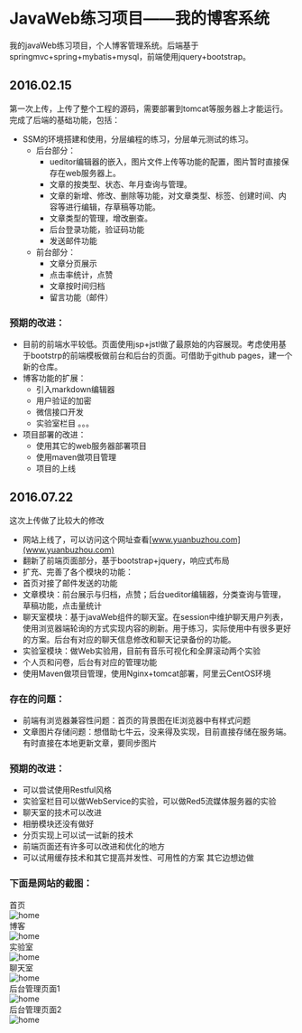 # JavaWeb练习项目——我的博客系统
我的javaWeb练习项目，个人博客管理系统。后端基于springmvc+spring+mybatis+mysql，前端使用jquery+bootstrap。
## 2016.02.15
第一次上传，上传了整个工程的源码，需要部署到tomcat等服务器上才能运行。
完成了后端的基础功能，包括：
- SSM的环境搭建和使用，分层编程的练习，分层单元测试的练习。
  + 后台部分：
    - ueditor编辑器的嵌入，图片文件上传等功能的配置，图片暂时直接保存在web服务器上。
    - 文章的按类型、状态、年月查询与管理。
    - 文章的新增、修改、删除等功能，对文章类型、标签、创建时间、内容等进行编辑，存草稿等功能。
    - 文章类型的管理，增改删查。
    - 后台登录功能，验证码功能
    - 发送邮件功能
  + 前台部分：
    - 文章分页展示
    - 点击率统计，点赞
    - 文章按时间归档
    - 留言功能（邮件）

### 预期的改进：
- 目前的前端水平较低。页面使用jsp+jstl做了最原始的内容展现。考虑使用基于bootstrp的前端模板做前台和后台的页面。可借助于github pages，建一个新的仓库。
- 博客功能的扩展：
  + 引入markdown编辑器
  + 用户验证的加密
  + 微信接口开发
  + 实验室栏目
   。。。
- 项目部署的改进：
  + 使用其它的web服务器部署项目
  + 使用maven做项目管理
  + 项目的上线

## 2016.07.22
这次上传做了比较大的修改
- 网站上线了，可以访问这个网址查看[www.yuanbuzhou.com](www.yuanbuzhou.com)
- 翻新了前端页面部分，基于bootstrap+jquery，响应式布局
- 扩充、完善了各个模块的功能：
- 首页对接了邮件发送的功能
- 文章模块：前台展示与归档，点赞；后台ueditor编辑器，分类查询与管理，草稿功能，点击量统计
- 聊天室模块：基于javaWeb组件的聊天室。在session中维护聊天用户列表，使用浏览器端轮询的方式实现内容的刷新。用于练习，实际使用中有很多更好的方案。后台有对应的聊天信息修改和聊天记录备份的功能。
- 实验室模块：做Web实验用，目前有音乐可视化和全屏滚动两个实验
- 个人页和问卷，后台有对应的管理功能
- 使用Maven做项目管理，使用Nginx+tomcat部署，阿里云CentOS环境
### 存在的问题：
- 前端有浏览器兼容性问题：首页的背景图在IE浏览器中有样式问题
- 文章图片存储问题：想借助七牛云，没来得及实现，目前直接存储在服务端。有时直接在本地更新文章，要同步图片
### 预期的改进：
- 可以尝试使用Restful风格
- 实验室栏目可以做WebService的实验，可以做Red5流媒体服务器的实验
- 聊天室的技术可以改进
- 相册模块还没有做好
- 分页实现上可以试一试新的技术
- 前端页面还有许多可以改进和优化的地方
- 可以试用缓存技术和其它提高并发性、可用性的方案
其它边想边做
### 下面是网站的截图：  
首页  
![home](http://o8r9omg0x.bkt.clouddn.com/img/try_github/try_mywebsite_pages/home_sm.jpg)  
博客  
![home](http://o8r9omg0x.bkt.clouddn.com/img/try_github/mywebsite/blog_sm.jpg)  
实验室  
![home](http://o8r9omg0x.bkt.clouddn.com/img/try_github/mywebsite/laboratory_sm.jpg)  
聊天室  
![home](http://o8r9omg0x.bkt.clouddn.com/img/try_github/mywebsite/chatroom_sm.jpg)  
后台管理页面1  
![home](http://o8r9omg0x.bkt.clouddn.com/img/try_github/mywebsite/manage_article_sm.jpg)  
后台管理页面2  
![home](http://o8r9omg0x.bkt.clouddn.com/img/try_github/mywebsite/newArticle_sm.jpg)